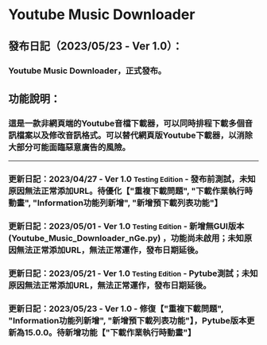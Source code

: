 # Youtube Music Downloader
## 發布日記（2023/05/23 - Ver 1.0）：
### Youtube Music Downloader，正式發布。
## 功能說明：
### 這是一款非網頁端的Youtube音檔下載器，可以同時排程下載多個音訊檔案以及修改音訊格式。可以替代網頁版Youtube下載器，以消除大部分可能面臨惡意廣告的風險。
---
### **更新日記**：2023/04/27 - Ver 1.0 <small>Testing Edition</small> - 發布前測試，未知原因無法正常添加URL。待優化【"重複下載問題", "下載作業執行時動畫", "Information功能列新增", "新增預下載列表功能"】
### **更新日記**：2023/05/01 - Ver 1.0 <small>Testing Edition</small> - 新增無GUI版本 (Youtube_Music_Downloader_nGe.py) ，功能尚未啟用；未知原因無法正常添加URL，無法正常運作，發布日期延後。
### **更新日記**：2023/05/21 - Ver 1.0 <small>Testing Edition</small> - Pytube測試；未知原因無法正常添加URL，無法正常運作，發布日期延後。
### **更新日記**：2023/05/23 - Ver 1.0 - 修復【"重複下載問題", "Information功能列新增", "新增預下載列表功能"】，Pytube版本更新為15.0.0。待新增功能【"下載作業執行時動畫"】

